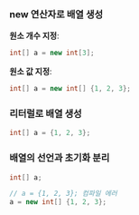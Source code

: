 ### new 연산자로 배열 생성

**원소 개수 지정**:

```java
int[] a = new int[3];
```

**원소 값 지정**:

```java
int[] a = new int[] {1, 2, 3};
```

### 리터럴로 배열 생성

```java
int[] a = {1, 2, 3};
```

### 배열의 선언과 초기화 분리

```java
int[] a;

// a = {1, 2, 3}; 컴파일 에러
a = new int[] {1, 2, 3};
```


